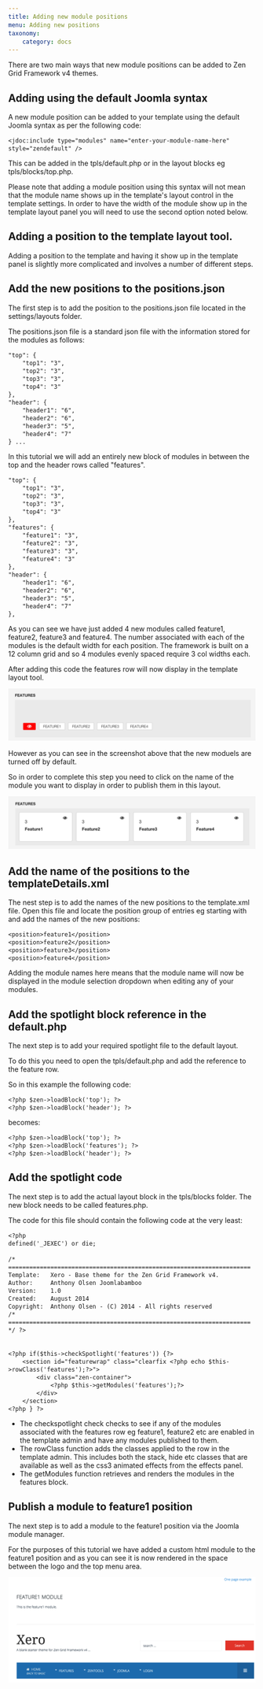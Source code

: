 ```yaml
---
title: Adding new module positions
menu: Adding new positions
taxonomy:
    category: docs
---
```



There are two main ways that new module positions can be added to Zen Grid Framework v4 themes.

## Adding using the default Joomla syntax

A new module position can be added to your template using the default Joomla syntax as per the following code:

	<jdoc:include type="modules" name="enter-your-module-name-here" style="zendefault" />

This can be added in the tpls/default.php or in the layout blocks eg tpls/blocks/top.php.

Please note that adding a module position using this syntax will not mean that the module name shows up in the template's layout control in the template settings. In order to have the width of the module show up in the template layout panel you will need to use the second option noted below.

## Adding a position to the template layout tool.

Adding a position to the template and having it show up in the template panel is slightly more complicated and involves a number of different steps.

## Add the new positions to the positions.json
The first step is to add the position to the positions.json file located in the settings/layouts folder.

The positions.json file is a standard json file with the information stored for the modules as follows:

	"top": {
	    "top1": "3",
	    "top2": "3",
	    "top3": "3",
	    "top4": "3"
	},
	"header": {
	    "header1": "6",
	    "header2": "6",
	    "header3": "5",
	    "header4": "7"
	} ...

In this tutorial we will add an entirely new block of modules in between the top and the header rows called "features".

	"top": {
	    "top1": "3",
	    "top2": "3",
	    "top3": "3",
	    "top4": "3"
	},
	"features": {
	    "feature1": "3",
	    "feature2": "3",
	    "feature3": "3",
	    "feature4": "3"
	},
	"header": {
	    "header1": "6",
	    "header2": "6",
	    "header3": "5",
	    "header4": "7"
	},

As you can see we have just added 4 new modules called feature1, feature2, feature3 and feature4. The number associated with each of the modules is the default width for each position. The framework is built on a 12 column grid and so 4 modules evenly spaced require 3 col widths each.

After adding this code the features row will now display in the template layout tool.

![Adding new positions](/images/adding-position/feature-module-admin-1.png)

However as you can see in the screenshot above that the new moduels are turned off by default.

So in order to complete this step you need to click on the name of the module you want to display in order to publish them in this layout.

![Adding new positions](/images/adding-position/feature-modules-admin.png)




## Add the name of the positions to the templateDetails.xml

The nest step is to add the names of the new positions to the template.xml file. Open this file and locate the position group of entries eg starting with <position> and add the names of the new positions: 

	<position>feature1</position>
	<position>feature2</position>
	<position>feature3</position>
	<position>feature4</position>

Adding the module names here means that the module name will now be displayed in the module selection dropdown when editing any of your modules.


## Add the spotlight block reference in the default.php
 The next step is to add your required spotlight file to the default layout.

To do this you need to open the tpls/default.php and add the reference to the feature row.

So in this example the following code:

	<?php $zen->loadBlock('top'); ?>
	<?php $zen->loadBlock('header'); ?>

becomes:

	<?php $zen->loadBlock('top'); ?>
	<?php $zen->loadBlock('features'); ?>
	<?php $zen->loadBlock('header'); ?>


## Add the spotlight code

The next step is to add the actual layout block in the tpls/blocks folder. The new block needs to be called features.php.

The code for this file should contain the following code at the very least:

	<?php
	defined('_JEXEC') or die;
	
	/* =====================================================================
	Template:	Xero - Base theme for the Zen Grid Framework v4.
	Author: 	Anthony Olsen Joomlabamboo
	Version: 	1.0
	Created: 	August 2014
	Copyright:	Anthony Olsen - (C) 2014 - All rights reserved
	/* ===================================================================== */ ?>	
	
	
	<?php if($this->checkSpotlight('features')) {?>
		<section id="featurewrap" class="clearfix <?php echo $this->rowClass('features');?>">
			<div class="zen-container">
				<?php $this->getModules('features');?>
			</div>
		</section>
	<?php } ?>

- The checkspotlight check checks to see if any of the modules associated with the features row eg feature1, feature2 etc are enabled in the template admin and have any modules published to them.
- The rowClass function adds the classes applied to the row in the template admin. This includes both the stack, hide etc classes that are available as well as the css3 animated effects from the effects panel.
- The getModules function retrieves and renders the modules in the features block.


## Publish a module to feature1 position 
The next step is to add a module to the feature1 position via the Joomla module manager. 

For the purposes of this tutorial we have added a custom html module to the feature1 position and as you can see it is now rendered in the space between the logo and the top menu area.

![Feature 1 Position](/images/adding-position/feature-module-added.png)

